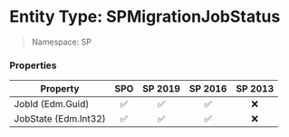# Entity Type: SPMigrationJobStatus

> Namespace: SP

### Properties

Property | SPO | SP 2019 | SP 2016 | SP 2013
----------|:---:|:-------:|:-------:|:-------:
JobId (Edm.Guid) | ✅ | ✅ | ✅ | ❌
JobState (Edm.Int32) | ✅ | ✅ | ✅ | ❌